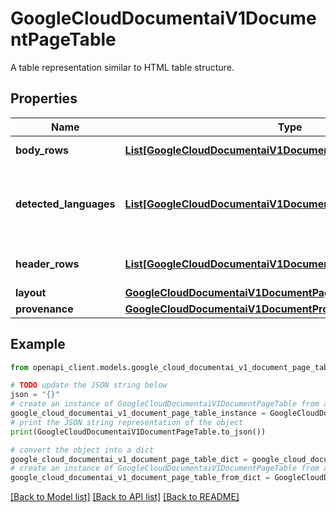 # GoogleCloudDocumentaiV1DocumentPageTable

A table representation similar to HTML table structure.

## Properties

Name | Type | Description | Notes
------------ | ------------- | ------------- | -------------
**body_rows** | [**List[GoogleCloudDocumentaiV1DocumentPageTableTableRow]**](GoogleCloudDocumentaiV1DocumentPageTableTableRow.md) | Body rows of the table. | [optional] 
**detected_languages** | [**List[GoogleCloudDocumentaiV1DocumentPageDetectedLanguage]**](GoogleCloudDocumentaiV1DocumentPageDetectedLanguage.md) | A list of detected languages together with confidence. | [optional] 
**header_rows** | [**List[GoogleCloudDocumentaiV1DocumentPageTableTableRow]**](GoogleCloudDocumentaiV1DocumentPageTableTableRow.md) | Header rows of the table. | [optional] 
**layout** | [**GoogleCloudDocumentaiV1DocumentPageLayout**](GoogleCloudDocumentaiV1DocumentPageLayout.md) |  | [optional] 
**provenance** | [**GoogleCloudDocumentaiV1DocumentProvenance**](GoogleCloudDocumentaiV1DocumentProvenance.md) |  | [optional] 

## Example

```python
from openapi_client.models.google_cloud_documentai_v1_document_page_table import GoogleCloudDocumentaiV1DocumentPageTable

# TODO update the JSON string below
json = "{}"
# create an instance of GoogleCloudDocumentaiV1DocumentPageTable from a JSON string
google_cloud_documentai_v1_document_page_table_instance = GoogleCloudDocumentaiV1DocumentPageTable.from_json(json)
# print the JSON string representation of the object
print(GoogleCloudDocumentaiV1DocumentPageTable.to_json())

# convert the object into a dict
google_cloud_documentai_v1_document_page_table_dict = google_cloud_documentai_v1_document_page_table_instance.to_dict()
# create an instance of GoogleCloudDocumentaiV1DocumentPageTable from a dict
google_cloud_documentai_v1_document_page_table_from_dict = GoogleCloudDocumentaiV1DocumentPageTable.from_dict(google_cloud_documentai_v1_document_page_table_dict)
```
[[Back to Model list]](../README.md#documentation-for-models) [[Back to API list]](../README.md#documentation-for-api-endpoints) [[Back to README]](../README.md)


